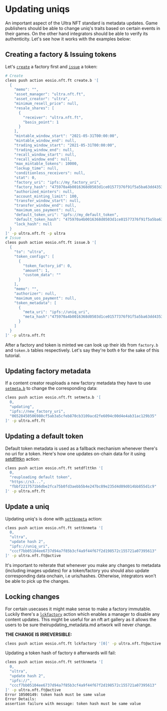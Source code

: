 # Updating uniqs

An important aspect of the Ultra NFT standard is metadata updates. Game publishers should be able to change uniq's traits based on certain events in their games. On the other hand integrators should be able to verify its authenticity. Let's see how it works with the examples below:

## Creating a factory & Issuing tokens

Let's [`create`](/docs/contracts/NFT%20Contract/NFT%20Actions/create.b.md) a factory first and [`issue`](/docs/contracts/NFT%20Contract/NFT%20Actions/issue.b.md) a token:
```sh
# Create
cleos push action eosio.nft.ft create.b '[
  {
    "memo": "",
    "asset_manager": "ultra.nft.ft",
    "asset_creator": "ultra",
    "minimum_resell_price": null,
    "resale_shares": [
      {
        "receiver": "ultra.nft.ft",
        "basis_point": 1
      }
    ],
    "mintable_window_start": "2021-05-31T00:00:00",
    "mintable_window_end": null,
    "trading_window_start": "2021-05-31T00:00:00",
    "trading_window_end": null,
    "recall_window_start": null,
    "recall_window_end": null,
    "max_mintable_tokens": 10000,
    "lockup_time": null,
    "conditionless_receivers": null,
    "stat": 0,
    "factory_uri": "ipfs://my_factory_uri",
    "factory_hash": "475970a4b0016368d0503d1ce01577376f91f5a5ba63dd4353683bd95101b88d",
    "authorized_minters": null,
    "account_minting_limit": 100,
    "transfer_window_start": null,
    "transfer_window_end": null,
    "maximum_uos_payment": null,
    "default_token_uri": "ipfs://my_default_token",
    "default_token_hash": "475970a4b0016368d0503d1ce01577376f91f5a5ba63dd4353683bd95101b88d",
    "lock_hash": null
  }
]' -p ultra.nft.ft -p ultra
# Issue
cleos push action eosio.nft.ft issue.b '[
  {
    "to": "ultra",
    "token_configs": [
      {
        "token_factory_id": 0,
        "amount": 1,
        "custom_data": ""
      }
    ],
    "memo": "",
    "authorizer": null,
    "maximum_uos_payment": null,
    "token_metadata": [
      {
        "meta_uri": "ipfs://uniq_uri",
        "meta_hash":"475970a4b0016368d0503d1ce01577376f91f5a5ba63dd4353683bd95101b88d"
      }
    ]
  }
]' -p ultra.nft.ft

```

After a factory and token is minted we can look up their ids from `factory.b` and `token.b` tables respectively. Let's say they're both `0` for the sake of this tutorial.

## Updating factory metadata

If a content creator reuploads a new factory metadata they have to use [`setmeta.b`](/docs/contract-nft/nft-actions/091_setmeta.b.md) to change the corresponding data:

```sh
cleos push action eosio.nft.ft setmeta.b '[
  0,
  "updating",
  "ipfs://new_factory_uri",
  "06528450506980cf5ab3a5cfeb870cb3109acd2fe6094c00d4e4ab31ac129b35"
]' -p ultra.nft.ft
```

## Updating a default token

Default token metadata is used as a fallback mechanism whenever there's no uri for a token. Here's how one updates on-chain data for it using [setdflttkn](../../contracts/NFT%20Contract/NFT%20Actions/setdflttkn.md) action:

```sh
cleos push action eosio.nft.ft setdflttkn '[
  0,
  "reuploading default token",
  "https://s3...",
  "fbbf2217571b6dbe2fca75b0fd3aebb5b4e247bc89e235d4d09d014bb855d1c9"
]' -p ultra.nft.ft
```

## Update a uniq

Updating uniq's is done with [`settknmeta`](../../contracts/NFT%20Contract/NFT%20Actions/settknmeta.md) action:

```sh
cleos push action eosio.nft.ft settknmeta '[
  0,
  "ultra",
  "update hash 2",
  "ipfs://uniq_uri",
  "cccf7bb05104ee6737d94a7f85b3cf4a9f44f67f2d198572c155721a07395613"
]' -p ultra.nft.ft@active
```

It's important to reiterate that whenever you make any changes to metadata (including images updates) for a token/factory you should also update corresponding data onchain, i.e uris/hashes. Otherwise, integrators won't be able to pick up the changes.

## Locking changes

For certain usecases it might make sense to make a factory immutable. Luckily there's a [`lckfactory`](../../contracts/NFT%20Contract/NFT%20Actions/lckfactory.md) action which enables a manager to disable any content updates. This might be useful for an nft art gallery as it allows the users to be sure theirupdating_metadata.md artwork will never change.

**THE CHANGE IS IRREVERSIBLE:**

```sh
cleos push action eosio.nft.ft lckfactory '[0]' -p ultra.nft.ft@active
```

Updating a token hash of factory `0` afterwards will fail:

```sh
cleos push action eosio.nft.ft settknmeta '[
  0,
  "ultra",
  "update hash 2",
  "ipfs://",
  "cccf7bb05104ee6737d94a7f85b3cf4a9f44f67f2d198572c155721a07395613"
]' -p ultra.nft.ft@active
Error 10500149: token hash must be same value
Error Details:
assertion failure with message: token hash must be same value
```
